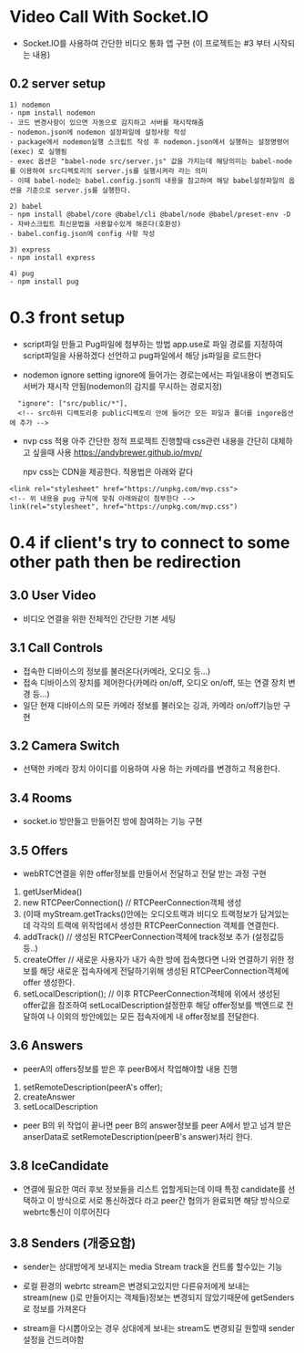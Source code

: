 # Video Call With Socket.IO

- Socket.IO를 사용하여 간단한 비디오 통화 앱 구현
  (이 프로젝트는 #3 부터 시작되는 내용)

## 0.2 server setup

    1) nodemon
    - npm install nodemon
    - 코드 변경사항이 있으면 자동으로 감지하고 서버를 재시작해줌
    - nodemon.json에 nodemon 설정파일에 설정사항 작성
    - package에서 nodemon실행 스크립트 작성 후 nodemon.json에서 실행하는 설정명령어(exec) 로 실행됨
    - exec 옵션은 "babel-node src/server.js" 값을 가지는데 해당의미는 babel-node를 이용하여 src디렉토리의 server.js를 실행시켜라 라는 의미
    - 이때 babel-node는 babel.config.json의 내용을 참고하여 해당 babel설정파일의 옵션을 기준으로 server.js를 실행한다.

    2) babel
    - npm install @babel/core @babel/cli @babel/node @babel/preset-env -D
    - 자바스크립트 최신문법을 사용할수있게 해준다(호환성)
    - babel.config.json에 config 사항 작성

    3) express
    - npm install express

    4) pug
    - npm install pug

# 0.3 front setup

- script파일 만들고 Pug파일에 첨부하는 방법
  app.use로 파일 경로를 지정하여 script파일을 사용하겠다 선언하고 pug파일에서 해당 js파일을 로드한다

- nodemon ignore setting
  ignore에 들어가는 경로는에서는 파일내용이 변경되도 서버가 재시작 안됨(nodemon의 감지를 무시하는 경로지정)

```
  "ignore": ["src/public/*"],
  <!-- src하위 디렉토리중 public디렉토리 안에 들어간 모든 파일과 폴더를 ingore옵션에 추가 -->
```

- nvp css 적용
  아주 간단한 정적 프로젝트 진행할때 css관련 내용을 간단히 대체하고 싶을때 사용
  https://andybrewer.github.io/mvp/

  npv css는 CDN을 제공한다. 적용법은 아래와 같다

```
<link rel="stylesheet" href="https://unpkg.com/mvp.css">
<!-- 위 내용을 pug 규칙에 맞춰 아래와같이 첨부한다 -->
link(rel="stylesheet", href="https://unpkg.com/mvp.css")
```

# 0.4 if client's try to connect to some other path then be redirection

## 3.0 User Video

- 비디오 연결을 위한 전체적인 간단한 기본 세팅

## 3.1 Call Controls

- 접속한 디바이스의 정보를 불러온다(카메라, 오디오 등...)
- 접속 디바이스의 장치를 제어한다(카메라 on/off, 오디오 on/off, 또는 연결 장치 변경 등...)
- 일단 현재 디바이스의 모든 카메라 정보를 불러오는 깅과, 카메라 on/off기능만 구현

## 3.2 Camera Switch

- 선택한 카메라 장치 아이디를 이용하여 사용 하는 카메라를 변경하고 적용한다.

## 3.4 Rooms

- socket.io 방만들고 만들어진 방에 참여하는 기능 구현

## 3.5 Offers

- webRTC연결을 위한 offer정보를 만들어서 전달하고 전달 받는 과정 구현

1. getUserMidea()
2. new RTCPeerConnection() // RTCPeerConnection객체 생성
3. (이때 myStream.getTracks()안에는 오디오트랙과 비디오 트랙정보가 담겨있는데 각각의 트랙에 위작업에서 생성한 RTCPeerConnection 객체를 연결한다.
4. addTrack() // 생성된 RTCPeerConnection객체에 track정보 추가
   (설정값등등..)
5. createOffer // 새로운 사용자가 내가 속한 방에 접속했다면 나와 연결하기 위한 정보를 해당 새로운 접속자에게 전달하기위해 생성된 RTCPeerConnection객체에 offer 생성한다.
6. setLocalDescription(); // 이후 RTCPeerConnection객체에 위에서 생성된 offer값을 참조하여 setLocalDescription설정한후 해당 offer정보를 백엔드로 전달하여 나 이외의 방안에있는 모든 접속자에게 내 offer정보를 전달한다.

## 3.6 Answers

- peerA의 offers정보를 받은 후 peerB에서 작업해야할 내용 진행

1. setRemoteDescription(peerA's offer);
2. createAnswer
3. setLocalDescription

- peer B의 위 작업이 끝나면 peer B의 answer정보를 peer A에서 받고 넘겨 받은 anserData로 setRemoteDescription(peerB's answer)처리 한다.

## 3.8 IceCandidate

- 연결에 필요한 여러 후보 정보들을 리스트 업할게되는데 이때 특정 candidate를 선택하고 이 방식으로 서로 통신하겠다 라고 peer간 협의가 완료되면 해당 방식으로 webrtc통신이 이루어진다

## 3.8 Senders (개중요함)

- sender는 상대방에게 보내지는 media Stream track을 컨트롤 할수있는 기능

- 로컬 환경의 webrtc stream은 변경되고있지만 다른유저에게 보내는 stream(new ()로 만들어지는 객체들)정보는 변경되지 않았기때문에 getSenders로 정보를 가져온다

- stream을 다시뽑아오는 경우 상대에게 보내는 stream도 변경되길 원할때 sender설정을 건드려야함
